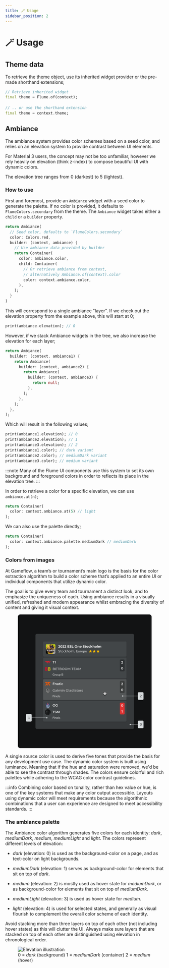 ```yaml
---
title: 🪄 Usage
sidebar_position: 2
---
```


# 🪄 Usage

## Theme data

To retrieve the theme object, use its inherited widget provider or the pre-made shorthand extensions;

```dart
// Retrieve inherited widget
final theme = Flume.of(context);

// .. or use the shorthand extension
final theme = context.theme;
```

## Ambiance

The ambiance system provides color schemes based on a seed color, and relies on an elevation system to provide contrast between UI elements.

For Material 3 users, the concept may not be too unfamiliar, however we rely heavily on elevation (think z-index) to compose beautiful UI with dynamic colors.

The elevation tree ranges from 0 (darkest) to 5 (lightest).

### How to use

First and foremost, provide an `Ambiance` widget with a seed color to generate the palette. If no color is provided, it defaults to `FlumeColors.secondary` from the theme. The `Ambiance` widget takes either a `child` or a `builder` property.

```dart
return Ambiance(
  // Seed color, defaults to `FlumeColors.secondary`
  color: Colors.red,
  builder: (context, ambiance) {
    // Use ambiance data provided by builder
    return Container(
      color: ambiance.color,
      child: Container(
        // Or retrieve ambiance from context,
        // alternatively Ambiance.of(context).color
        color: context.ambiance.color,
      ),
    );
  }
)
```

This will correspond to a single ambiance "layer". If we check out the elevation property from the example above, this will start at 0;

```dart
print(ambiance.elevation); // 0
```

However, if we stack Ambiance widgets in the tree, we also increase the elevation for each layer;

```dart
return Ambiance(
  builder: (context, ambiance1) {
    return Ambiance(
      builder: (context, ambiance2) {
        return Ambiance(
          builder: (context, ambiance3) {
            return null;
          },
        );
      },
    );
  },
);
```

Which will result in the following values;

```dart
print(ambiance1.elevation); // 0
print(ambiance2.elevation); // 1
print(ambiance3.elevation); // 2
print(ambiance1.color); // dark variant
print(ambiance2.color); // mediumDark variant
print(ambiance3.color); // medium variant
```

:::note
Many of the Flume UI components use this system to set its own background and foreground colors in order to reflects its place in the elevation tree.
:::

In order to retrieve a color for a specific elevation, we can use `ambiance.at(n)`;

```dart
return Container(
  color: context.ambiance.at(5) // light
);
```

We can also use the palette directly;

```dart
return Container(
  color: context.ambiance.palette.mediumDark // mediumDark
);
```

### Colors from images

At Gameflow, a team’s or tournament’s main logo is the basis for the color extraction algorithm to build a color scheme that’s applied to an entire UI or individual components that utilize dynamic color.

The goal is to give every team and tournament a distinct look, and to emphasize the uniqueness of each. Using ambiance results in a visually unified, refreshed and modern appearance whilst embracing the diversity of content and giving it visual context.

<figure>
  <img src="/img/ambiance.svg" alt="Ambiance illustration"></img>
</figure>

A single source color is used to derive five tones that provide the basis for any development use case. The dynamic color system is built using luminance. Meaning that if the hue and saturation were removed, we'd be able to see the contrast through shades. The colors ensure colorful and rich palettes while adhering to the WCAG color contrast guidelines.

:::info
Combining color based on tonality, rather than hex value or hue, is one of the key systems that make any color output accessible. Layouts using dynamic color will meet requirements because the algorithmic combinations that a user can experience are designed to meet accessibility standards.
:::

### The ambiance palette

The Ambiance color algorithm generates five colors for each identity: _dark_, _mediumDark_, _medium_, _mediumLight_ and _light_. The colors represent different levels of elevation:

- _dark_ (elevation: 0) is used as the background-color on a page, and as text-color on light backgrounds.

- _mediumDark_ (elevation: 1) serves as background-color for elements that sit on top of _dark_.

- _medium_ (elevation: 2) is mostly used as hover state for _mediumDark_, or as background-color for elements that sit on top of _mediumDark_.

- _mediumLight_ (elevation: 3) is used as hover state for _medium_.

- _light_ (elevation: 4) is used for selected states, and generally as visual flourish to complement the overall color scheme of each identity.

Avoid stacking more than three layers on top of each other (not including hover states) as this will clutter the UI. Always make sure layers that are stacked on top of each other are distinguished using elevation in chronological order.

<figure>
  <img src="/img/elevation.svg" alt="Elevation illustration"></img>
  <figcaption>
  0 = <i>dark</i> (background)
  1 = <i>mediumDark</i> (container)
  2 = <i>medium</i> (hover)
  </figcaption>
</figure>
